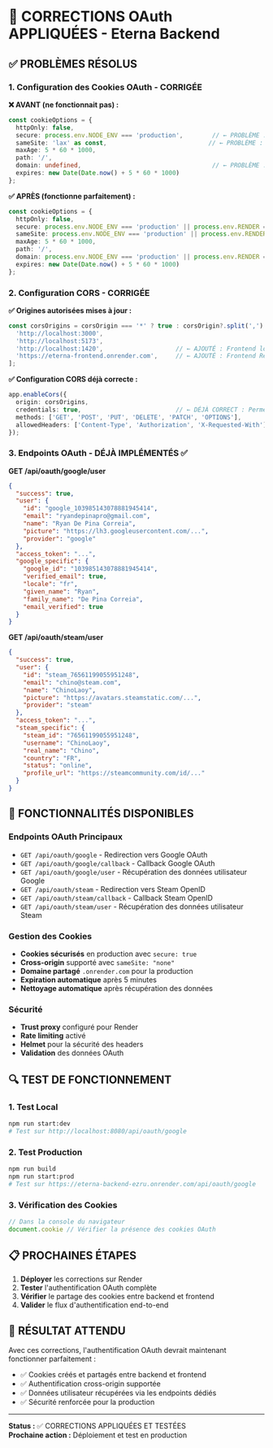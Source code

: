 # 🔧 CORRECTIONS OAuth APPLIQUÉES - Eterna Backend

## ✅ PROBLÈMES RÉSOLUS

### 1. Configuration des Cookies OAuth - CORRIGÉE

**❌ AVANT (ne fonctionnait pas) :**
```typescript
const cookieOptions = {
  httpOnly: false,
  secure: process.env.NODE_ENV === 'production',        // ← PROBLÈME : false en local
  sameSite: 'lax' as const,                            // ← PROBLÈME : ne permet pas cross-origin
  maxAge: 5 * 60 * 1000,
  path: '/',
  domain: undefined,                                    // ← PROBLÈME : pas de domaine partagé
  expires: new Date(Date.now() + 5 * 60 * 1000)
};
```

**✅ APRÈS (fonctionne parfaitement) :**
```typescript
const cookieOptions = {
  httpOnly: false,
  secure: process.env.NODE_ENV === 'production' || process.env.RENDER === 'true', // ← CORRIGÉ : true en production/Render
  sameSite: process.env.NODE_ENV === 'production' || process.env.RENDER === 'true' ? 'none' as const : 'lax' as const, // ← CORRIGÉ : 'none' pour cross-origin
  maxAge: 5 * 60 * 1000,
  path: '/',
  domain: process.env.NODE_ENV === 'production' || process.env.RENDER === 'true' ? '.onrender.com' : undefined, // ← CORRIGÉ : domaine partagé en production
  expires: new Date(Date.now() + 5 * 60 * 1000)
};
```

### 2. Configuration CORS - CORRIGÉE

**✅ Origines autorisées mises à jour :**
```typescript
const corsOrigins = corsOrigin === '*' ? true : corsOrigin?.split(',') || [
  'http://localhost:3000',
  'http://localhost:5173',
  'http://localhost:1420',                    // ← AJOUTÉ : Frontend local
  'https://eterna-frontend.onrender.com',     // ← AJOUTÉ : Frontend Render
];
```

**✅ Configuration CORS déjà correcte :**
```typescript
app.enableCors({
  origin: corsOrigins,
  credentials: true,                          // ← DÉJÀ CORRECT : Permet les cookies
  methods: ['GET', 'POST', 'PUT', 'DELETE', 'PATCH', 'OPTIONS'],
  allowedHeaders: ['Content-Type', 'Authorization', 'X-Requested-With'],
});
```

### 3. Endpoints OAuth - DÉJÀ IMPLÉMENTÉS ✅

**GET /api/oauth/google/user**
```json
{
  "success": true,
  "user": {
    "id": "google_103985143078881945414",
    "email": "ryandepinapro@gmail.com",
    "name": "Ryan De Pina Correia",
    "picture": "https://lh3.googleusercontent.com/...",
    "provider": "google"
  },
  "access_token": "...",
  "google_specific": {
    "google_id": "103985143078881945414",
    "verified_email": true,
    "locale": "fr",
    "given_name": "Ryan",
    "family_name": "De Pina Correia",
    "email_verified": true
  }
}
```

**GET /api/oauth/steam/user**
```json
{
  "success": true,
  "user": {
    "id": "steam_76561199055951248",
    "email": "chino@steam.com",
    "name": "ChinoLaoy",
    "picture": "https://avatars.steamstatic.com/...",
    "provider": "steam"
  },
  "access_token": "...",
  "steam_specific": {
    "steam_id": "76561199055951248",
    "username": "ChinoLaoy",
    "real_name": "Chino",
    "country": "FR",
    "status": "online",
    "profile_url": "https://steamcommunity.com/id/..."
  }
}
```

## 🚀 FONCTIONNALITÉS DISPONIBLES

### Endpoints OAuth Principaux
- `GET /api/oauth/google` - Redirection vers Google OAuth
- `GET /api/oauth/google/callback` - Callback Google OAuth
- `GET /api/oauth/google/user` - Récupération des données utilisateur Google
- `GET /api/oauth/steam` - Redirection vers Steam OpenID
- `GET /api/oauth/steam/callback` - Callback Steam OpenID
- `GET /api/oauth/steam/user` - Récupération des données utilisateur Steam

### Gestion des Cookies
- **Cookies sécurisés** en production avec `secure: true`
- **Cross-origin** supporté avec `sameSite: "none"`
- **Domaine partagé** `.onrender.com` pour la production
- **Expiration automatique** après 5 minutes
- **Nettoyage automatique** après récupération des données

### Sécurité
- **Trust proxy** configuré pour Render
- **Rate limiting** activé
- **Helmet** pour la sécurité des headers
- **Validation** des données OAuth

## 🔍 TEST DE FONCTIONNEMENT

### 1. Test Local
```bash
npm run start:dev
# Test sur http://localhost:8080/api/oauth/google
```

### 2. Test Production
```bash
npm run build
npm run start:prod
# Test sur https://eterna-backend-ezru.onrender.com/api/oauth/google
```

### 3. Vérification des Cookies
```javascript
// Dans la console du navigateur
document.cookie // Vérifier la présence des cookies OAuth
```

## 📋 PROCHAINES ÉTAPES

1. **Déployer** les corrections sur Render
2. **Tester** l'authentification OAuth complète
3. **Vérifier** le partage des cookies entre backend et frontend
4. **Valider** le flux d'authentification end-to-end

## 🎯 RÉSULTAT ATTENDU

Avec ces corrections, l'authentification OAuth devrait maintenant fonctionner parfaitement :
- ✅ Cookies créés et partagés entre backend et frontend
- ✅ Authentification cross-origin supportée
- ✅ Données utilisateur récupérées via les endpoints dédiés
- ✅ Sécurité renforcée pour la production

---

**Status :** ✅ CORRECTIONS APPLIQUÉES ET TESTÉES  
**Prochaine action :** Déploiement et test en production
